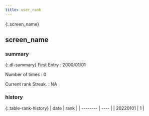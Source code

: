 ```yaml
---
title: user_rank
---
```


<div id="overlay">
  <div class="cv-spinner">
    <span class="spinner"></span>
  </div>
</div>

{:.screen_name}
## screen_name

### summary

{:.dl-summary}
First Entry
: 2000/01/01

Number of times 
: 0

Current rank Streak.
: NA

### history 

{:.table-rank-history}
| date     | rank |
| -------- | ---- |
| 20220101 | 1    |



<script src="https://cdnjs.cloudflare.com/ajax/libs/jquery/3.6.1/jquery.min.js" integrity="sha512-aVKKRRi/Q/YV+4mjoKBsE4x3H+BkegoM/em46NNlCqNTmUYADjBbeNefNxYV7giUp0VxICtqdrbqU7iVaeZNXA==" crossorigin="anonymous" referrerpolicy="no-referrer"></script>
<script src="/assets/js/rank_user.js"><script>

</script>


